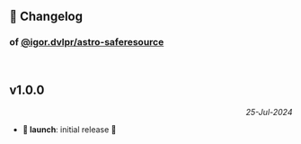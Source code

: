 ## 📒 Changelog

### of [@igor.dvlpr/astro-saferesource](https://github.com/igorskyflyer/npm-astro-saferesource)

<br>

## v1.0.0

<p align="right"><em>25-Jul-2024</em></p>

- **🚀 launch**: initial release 🎉
